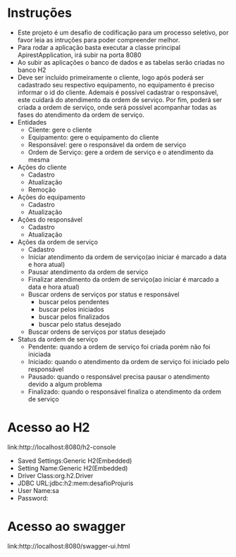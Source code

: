 # Instruções 
* Este projeto é um desafio de codificação para um processo seletivo, por favor leia as intruções para poder compreender melhor.
* Para rodar a aplicação basta executar a classe principal ApirestApplication, irá subir na porta 8080
* Ao subir as aplicações o banco de dados e as tabelas serão criadas no banco H2
* Deve ser incluído primeiramente o cliente, logo após poderá ser cadastrado seu respectivo equipamento, no equipamento é preciso informar o  id do cliente. Ademais é possível 
cadastrar o responsável, este cuidará do atendimento da ordem de serviço. Por fim, poderá ser criada a ordem de serviço, onde será possível acompanhar todas as fases do atendimento
da ordem de serviço. 
* Entidades
  * Cliente: gere o cliente
  * Equipamento: gere o equipamento do cliente
  * Responsável: gere o responsável da ordem de serviço
  * Ordem de Serviço: gere a ordem de serviço e o atendimento da mesma
* Ações do cliente
  * Cadastro
  * Atualização
  * Remoção
* Ações do equipamento 
  * Cadastro
  * Atualização
* Ações do responsável
  * Cadastro
  * Atualização
* Ações da ordem de serviço
  * Cadastro
  * Iniciar atendimento da ordem de serviço(ao iniciar é marcado a data e hora atual)
  * Pausar atendimento da ordem de serviço
  * Finalizar atendimento da ordem de serviço(ao iniciar é marcado a data e hora atual)
  * Buscar ordens de serviços por status e responsável
    * buscar pelos pendentes
    * buscar pelos iniciados
    * buscar pelos finalizados
    * buscar pelo status desejado
  * Buscar ordens de serviços por status desejado
* Status da ordem de serviço
  * Pendente: quando a ordem de serviço foi criada porém não foi iniciada
  * Iniciado: quando o atendimento da ordem de serviço foi iniciado pelo responsável
  * Pausado: quando o responsável precisa pausar o atendimento devido a algum problema
  * Finalizado: quando o responsável finaliza o atendimento da ordem de serviço
  
 # Acesso ao H2
 link:http://localhost:8080/h2-console
 * Saved Settings:Generic H2(Embedded)
 * Setting Name:Generic H2(Embedded)
 * Driver Class:org.h2.Driver
 * JDBC URL:jdbc:h2:mem:desafioProjuris
 * User Name:sa
 * Password:
 
 # Acesso ao swagger
 link:http://localhost:8080/swagger-ui.html


